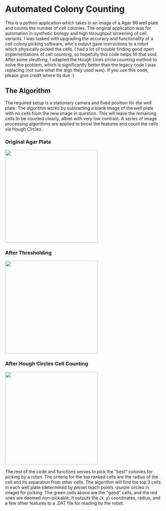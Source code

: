 # Automated Colony Counting 

This is a python application which takes in an image of a Agar 96 well plate and counts the number of cell colonies. The original application was for automation in synthetic biology and high throughput screening of cell variants. I was tasked with upgrading the accuracy and functionality of a cell colony picking software, who's output gave instructions to a robot which physically picked the cells. I had a lot of trouble finding good open implementations of cell counting, so hopefully this code helps fill that void. After some sleuthing, I adapted the Hough Lines circle counting method to solve the problem, which is significantly better than the legacy code I was replacing (not sure what the algo they used was). If you use this code, please give credit where its due :) 

## The Algorithm

The required setup is a stationary camera and fixed position for the well plate. The algorithm works by subtracting a blank image of the well plate with no cells from the new image in question. This will leave the remaining cells to be counted clearly, albiet with very low contrast. A series of image processing algorithms are applied to boost the features and count the cells via Hough Circles. 

### Original Agar Plate
<img src='' height="300" >

### After Thresholding 
<img src='https://github.com/momonala/imaging_and_vision/blob/master/cell_counting/img/thresh_img.png' height="300" >

### After Hough Circles Cell Counting
<img src='https://github.com/momonala/imaging_and_vision/blob/master/cell_counting/img/out.png' height="300" >

The rest of the code and functions serves to pick the "best" colonies for picking by a robot. The criteria for the top ranked cells are the radius of the cell and its separation from other cells. The algorithm will find the top 3 cells in each well plate (determined by preset teach points -purple circles in image) for picking. The green cells above are the "good" cells, and the red ones are deemed non-pickable. It outputs the (x, y) coordinates, radius, and a few other features to a .DAT file for reading by the robot. 
